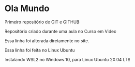 # Ola Mundo
 Primeiro repositório de GIT e GITHUB

 Repositório criado durante uma aula no Curso em Video
 
 Essa linha foi alterada diretamente no site.
 
 Essa linha foi feita no Linux Ubuntu

 Instalando WSL2 no Windows 10, para Linux Ubuntu 20.04 LTS
 
 
